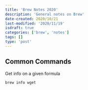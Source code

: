 ```yaml
---
title: 'Brew Notes 2020'
description: 'General notes on Brew'
date-created: 2020/10/21
last-modified: '2020/11/19'
isdraft: true
categories: ['brew', 'notes']
tags: []
type: 'post'
---
```


## Common Commands

Get info on a given formula

```shell
brew info wget
```
